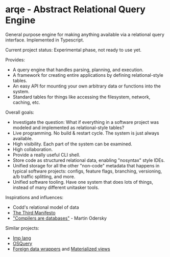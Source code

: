 
# arqe - Abstract Relational Query Engine #

General purpose engine for making anything available via a relational query interface. Implemented in Typescript.

Current project status: Experimental phase, not ready to use yet.

Provides:

 - A query engine that handles parsing, planning, and execution.
 - A framework for creating entire applications by defining relational-style tables.
 - An easy API for mounting your own arbitrary data or functions into the system.
 - Standard tables for things like accessing the filesystem, network, caching, etc.

Overall goals:

 - Investigate the question: What if everything in a software project was modeled and implemented as relational-style tables?
 - Live programming. No build & restart cycle. The system is just always available.
 - High visibility. Each part of the system can be examined.
 - High collaboration.
 - Provide a really useful CLI shell.
 - Store code as structured relational data, enabling "nosyntax" style IDEs.
 - Unified storage for all the other "non-code" metadata that happens in typical software projects: configs, feature flags, branching, versioning, a/b traffic splitting, and more.
 - Unified software tooling. Have one system that does lots of things, instead of many different unitasker tools.

Inspirations and influences:

 - Codd's relational model of data
 - [The Third Manifesto](https://www.dcs.warwick.ac.uk/~hugh/TTM/DTATRM.pdf)
 - ["Compilers are databases"](https://www.youtube.com/watch?v=WxyyJyB_Ssc) - Martin Odersky

Similar projects:
 - [Imp lang](https://scattered-thoughts.net/writing/imp-intro/)
 - [OSQuery](https://osquery.io/)
 - [Foreign data wrappers](https://wiki.postgresql.org/wiki/Foreign_data_wrappers) and [Materialized views](https://en.wikipedia.org/wiki/Materialized_view)
